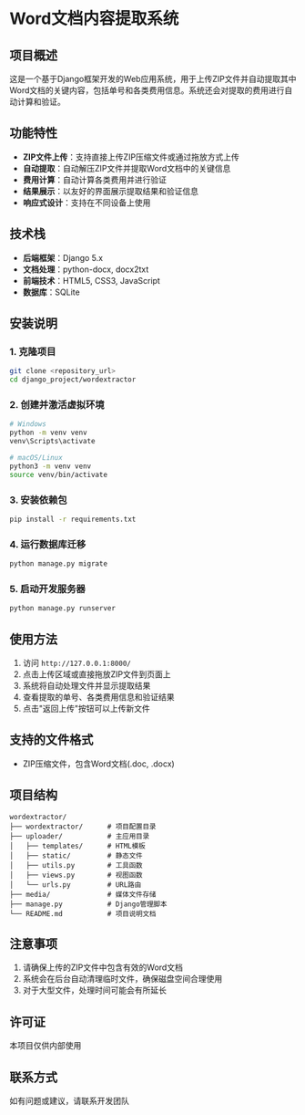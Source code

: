 # Word文档内容提取系统

## 项目概述

这是一个基于Django框架开发的Web应用系统，用于上传ZIP文件并自动提取其中Word文档的关键内容，包括单号和各类费用信息。系统还会对提取的费用进行自动计算和验证。

## 功能特性

- **ZIP文件上传**：支持直接上传ZIP压缩文件或通过拖放方式上传
- **自动提取**：自动解压ZIP文件并提取Word文档中的关键信息
- **费用计算**：自动计算各类费用并进行验证
- **结果展示**：以友好的界面展示提取结果和验证信息
- **响应式设计**：支持在不同设备上使用

## 技术栈

- **后端框架**：Django 5.x
- **文档处理**：python-docx, docx2txt
- **前端技术**：HTML5, CSS3, JavaScript
- **数据库**：SQLite

## 安装说明

### 1. 克隆项目

```bash
git clone <repository_url>
cd django_project/wordextractor
```

### 2. 创建并激活虚拟环境

```bash
# Windows
python -m venv venv
venv\Scripts\activate

# macOS/Linux
python3 -m venv venv
source venv/bin/activate
```

### 3. 安装依赖包

```bash
pip install -r requirements.txt
```

### 4. 运行数据库迁移

```bash
python manage.py migrate
```

### 5. 启动开发服务器

```bash
python manage.py runserver
```

## 使用方法

1. 访问 `http://127.0.0.1:8000/`
2. 点击上传区域或直接拖放ZIP文件到页面上
3. 系统将自动处理文件并显示提取结果
4. 查看提取的单号、各类费用信息和验证结果
5. 点击"返回上传"按钮可以上传新文件

## 支持的文件格式

- ZIP压缩文件，包含Word文档(.doc, .docx)

## 项目结构

```
wordextractor/
├── wordextractor/      # 项目配置目录
├── uploader/           # 主应用目录
│   ├── templates/      # HTML模板
│   ├── static/         # 静态文件
│   ├── utils.py        # 工具函数
│   ├── views.py        # 视图函数
│   └── urls.py         # URL路由
├── media/              # 媒体文件存储
├── manage.py           # Django管理脚本
└── README.md           # 项目说明文档
```

## 注意事项

1. 请确保上传的ZIP文件中包含有效的Word文档
2. 系统会在后台自动清理临时文件，确保磁盘空间合理使用
3. 对于大型文件，处理时间可能会有所延长

## 许可证

本项目仅供内部使用

## 联系方式

如有问题或建议，请联系开发团队